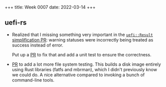 +++
title: Week 0007
date: 2022-03-14
+++

## uefi-rs

* Realized that I missing something very important in the
  [`uefi::Result` simplification PR](https://github.com/rust-osdev/uefi-rs/pull/361):
  warning statuses were incorrectly being treated as success instead of error.
  
  Put up a [PR](https://github.com/rust-osdev/uefi-rs/pull/389) to fix
  that and add a unit test to ensure the correctness.

* [PR](https://github.com/rust-osdev/uefi-rs/pull/392) to add a lot more
  file system testing. This builds a disk image entirely using Rust
  libraries (fatfs and mbrman), which I didn't previously know we could
  do. A nice alternative compared to invoking a bunch of command-line
  tools.

